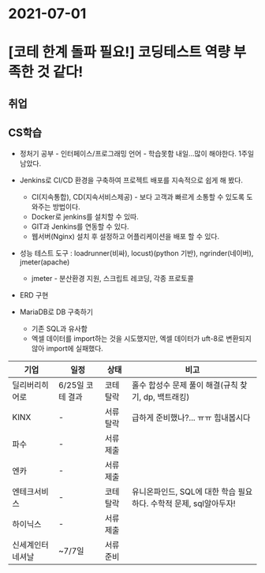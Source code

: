 # 2021-07-01

# [코테 한계 돌파 필요!] 코딩테스트 역량 부족한 것 같다!

## 취업



## CS학습

- 정처기 공부 - 인터페이스/프로그래밍 언어 - 학습못함 내일...많이 해야한다. 1주일 남았다.


- Jenkins로 CI/CD 환경을 구축하여 프로젝트 배포를 지속적으로 쉽게 해 봤다.

  - CI(지속통합), CD(지속서비스제공) - 보다 고객과 빠르게 소통할 수 있도록 도와주는 방법이다.
  - Docker로 jenkins를 설치할 수 있따.
  - GIT과 Jenkins를 연동할 수 있다.
  - 웹서버(Nginx) 설치 후 설정하고 어플리케이션을 배포 할 수 있다.
- 성능 테스트 도구 : loadrunner(비싸), locust)(python 기반), ngrinder(네이버), jmeter(apache)

  - jmeter - 분산환경 지원, 스크립트 레코딩, 각종 프로토콜
- ERD 구현
- MariaDB로 DB 구축하기

  - 기존 SQL과 유사함
  - 엑셀 데이터를 import하는 것을 시도했지만, 엑셀 데이터가 uft-8로 변환되지 않아 import에 실패했다.




| 기업             | 일정             | 상태      | 비고                                                         |
| ---------------- | ---------------- | --------- | ------------------------------------------------------------ |
| 딜리버리히어로   | 6/25일 코테 결과 | 코테 탈락 | 홀수 합성수 문제 풀이 해결(규칙 찾기, dp, 백트래킹)          |
| KINX             | -                | 서류 탈락 | 급하게 준비했나?... ㅠㅠ 힘내봅시다                          |
| 파수             | -                | 서류 제출 |                                                              |
| 엔카             | -                | 서류 제출 |                                                              |
| 엔테크서비스     | -                | 코테 탈락 | 유니온파인드, SQL에 대한 학습 필요하다. 수학적 문제, sql알아두자! |
| 하이닉스         | -                | 서류 제출 |                                                              |
| 신세계인터네셔날 | ~7/7일           | 서류 준비 |                                                              |





